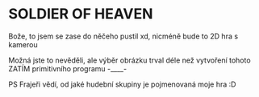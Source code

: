 <h1>SOLDIER OF HEAVEN</h1>
Bože, to jsem se zase do něčeho pustil xd, nicméně bude to 2D hra s kamerou

Možná jste to nevěděli, ale výběr obrázku trval déle než vytvoření tohoto ZATÍM primitivního programu -____-

PS Frajeři vědí, od jaké hudební skupiny je pojmenovaná moje hra  :D
